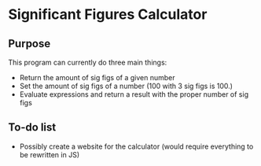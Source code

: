 # Significant Figures Calculator

## Purpose
This program can currently do three main 
things:
* Return the amount of sig figs of a given number
* Set the amount of sig figs of a number (100 with 3 sig figs is 100.)
* Evaluate expressions and return a result with the proper number of sig figs

## To-do list
* Possibly create a website for the calculator (would require everything to be rewritten in JS)
